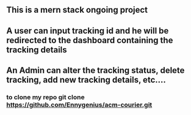 ## This is a mern stack ongoing project

## A user can input tracking id and he will be redirected to the dashboard containing the tracking details

## An Admin can alter the tracking status, delete tracking, add new tracking details, etc....

### to clone my repo git clone https://github.com/Ennygenius/acm-courier.git
